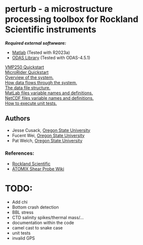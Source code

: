 # perturb - a microstructure processing toolbox for Rockland Scientific instruments

***Required external softwware:***
- [Matlab](https://www.mathworks.com/products/matlab.html) (Tested with R2023a)
- [ODAS Library](https://rocklandscientific.com/support/tools/software-versions) (Tested with ODAS-4.5.1)

[VMP250 Quickstart](docs/VMP250.md)
<br>
[MicroRider Quickstart](docs/MicroRider.md)
<br>
[Overview of the system.](docs/overview.md)
<br>
[How data flows through the system.](docs/data_flow.md)
<br>
[The data file structure.](docs/data_organization.md)
<br>
[MatLab files variable names and definitions.](docs/matlab_variables.md)
<br>
[NetCDF files variable names and definitions.](docs/netCDF.md)
<br>
[How to execute unit tests.](docs/unit_tests.md)

## Authors
* Jesse Cusack, [Oregon State University](https://ceoas.oregonstate.edu)
* Fucent Wei, [Oregon State University](https://ceoas.oregonstate.edu)
* Pat Welch, [Oregon State University](https://ceoas.oregonstate.edu)

### References:
- [Rockland Scientific](https://rocklandscientific.com)
- [ATOMIX Shear Probe Wiki](https://wiki.app.uib.no/atomix/index.php?title=Shear_probes)

# TODO:
- Add chi
- Bottom crash detection
- BBL stress
- CTD salinity spikes/thermal mass/...
- documentation within the code
- camel cast to snake case
- unit tests
- invalid GPS
